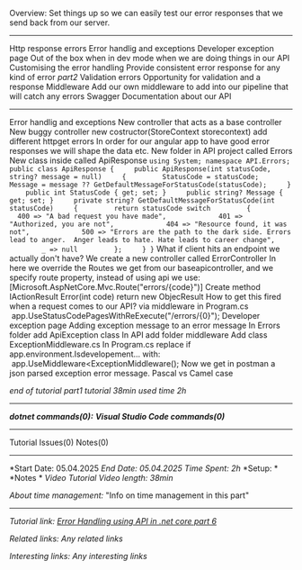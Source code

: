 Overview:  Set things up so we can easily test our error responses that we send back from our server.

---

Http response errors
Error handlig and exceptions
Developer exception page
	Out of the box when in dev mode when we are doing things in our API
Customising the error handling
	Provide consistent error response for any kind of error
*part2*
Validation errors
	Opportunity for validation and a response
Middleware
	Add our own middleware to add into our pipeline that will catch any errors
Swagger
	Documentation about our API

---

Error handlig and exceptions
	New controller that acts as a base controller
	New buggy controller
		new costructor(StoreContext storecontext)
		add different httpget errors
	In order for our angular app to have good error responses we will shape the data etc.
	New folder in API project called Errors
		New class inside called ApiResponse
			```
			using System;
			namespace API.Errors;
			public class ApiResponse
			{
			    public ApiResponse(int statusCode, string? message = null)
			    {
			        StatusCode = statusCode;
			        Message = message ?? GetDefaultMessageForStatusCode(statusCode);
			    }
			    public int StatusCode { get; set; }
			    public string? Message { get; set; }
			    private string? GetDefaultMessageForStatusCode(int statusCode)
			    {
			        return statusCode switch
			        {
			            400 => "A bad request you have made",
			            401 => "Authorized, you are not",
			            404 => "Resource found, it was not",
			            500 => "Errors are the path to the dark side. Errors lead to anger.  Anger leads to hate. Hate leads to career change",
			            _ => null
			        };
			    }
			}
			```
	What if client hits an endpoint we actually don't have?
		We create a new controller called ErrorController
			In here we override the Routes we get from our baseapicontroller, and we specify route property, instead of using api we use:
				[Microsoft.AspNetCore.Mvc.Route("errors/{code}")]
			Create method IActionResult Error(int code)
				return new ObjecResult
			How to get this fired when a request comes to our API?
				via middleware
					in Program.cs
						   app.UseStatusCodePagesWithReExecute("/errors/{0}");
Developer exception page
			Adding exception message to an error message
				In Errors folder add ApiException class
				In API add folder middleware
					Add class ExceptionMiddleware.cs
					In Program.cs replace if app.environment.Isdevelopement...
					with:    app.UseMiddleware<ExceptionMiddleware();
					Now we get in postman a json parsed exception error message.
						Pascal vs Camel case

*end of tutorial part1*
*tutorial 38min used time 2h*

---

***dotnet commands(0):***
***Visual Studio Code commands(0)***	

---

Tutorial Issues(0)
Notes(0)

---
*Start Date: 05.04.2025
*End Date: 05.04.2025*
*Time Spent: 2h*
	*Setup: *
	*Notes *
	*Video*
*Tutorial Video length: 38min*

*About time management:* 
"Info on time management in this part"

---
*Tutorial link:*
*[Error Handling using API in .net core part 6](https://www.youtube.com/watch?v=qMPRXVSW66c&list=PLaR3RrvBxlc3c8NAtlAXRwx43ZdH8eBrQ&index=7)*

*Related links:*
*Any related links*

*Interesting links:*
*Any interesting links*